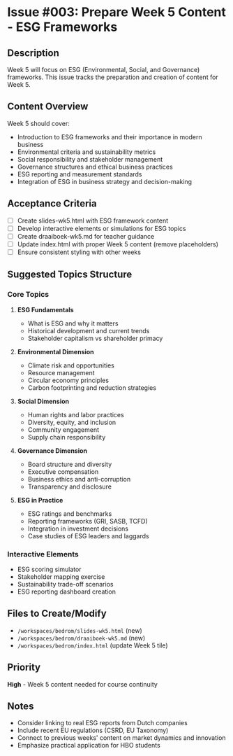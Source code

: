 # Issue #003: Prepare Week 5 Content - ESG Frameworks

## Description
Week 5 will focus on ESG (Environmental, Social, and Governance) frameworks. This issue tracks the preparation and creation of content for Week 5.

## Content Overview
Week 5 should cover:
- Introduction to ESG frameworks and their importance in modern business
- Environmental criteria and sustainability metrics
- Social responsibility and stakeholder management
- Governance structures and ethical business practices
- ESG reporting and measurement standards
- Integration of ESG in business strategy and decision-making

## Acceptance Criteria
- [ ] Create slides-wk5.html with ESG framework content
- [ ] Develop interactive elements or simulations for ESG topics
- [ ] Create draaiboek-wk5.md for teacher guidance
- [ ] Update index.html with proper Week 5 content (remove placeholders)
- [ ] Ensure consistent styling with other weeks

## Suggested Topics Structure

### Core Topics
1. **ESG Fundamentals**
   - What is ESG and why it matters
   - Historical development and current trends
   - Stakeholder capitalism vs shareholder primacy

2. **Environmental Dimension**
   - Climate risk and opportunities
   - Resource management
   - Circular economy principles
   - Carbon footprinting and reduction strategies

3. **Social Dimension**
   - Human rights and labor practices
   - Diversity, equity, and inclusion
   - Community engagement
   - Supply chain responsibility

4. **Governance Dimension**
   - Board structure and diversity
   - Executive compensation
   - Business ethics and anti-corruption
   - Transparency and disclosure

5. **ESG in Practice**
   - ESG ratings and benchmarks
   - Reporting frameworks (GRI, SASB, TCFD)
   - Integration in investment decisions
   - Case studies of ESG leaders and laggards

### Interactive Elements
- ESG scoring simulator
- Stakeholder mapping exercise
- Sustainability trade-off scenarios
- ESG reporting dashboard creation

## Files to Create/Modify
- `/workspaces/bedrom/slides-wk5.html` (new)
- `/workspaces/bedrom/draaiboek-wk5.md` (new)
- `/workspaces/bedrom/index.html` (update Week 5 tile)

## Priority
**High** - Week 5 content needed for course continuity

## Notes
- Consider linking to real ESG reports from Dutch companies
- Include recent EU regulations (CSRD, EU Taxonomy)
- Connect to previous weeks' content on market dynamics and innovation
- Emphasize practical application for HBO students